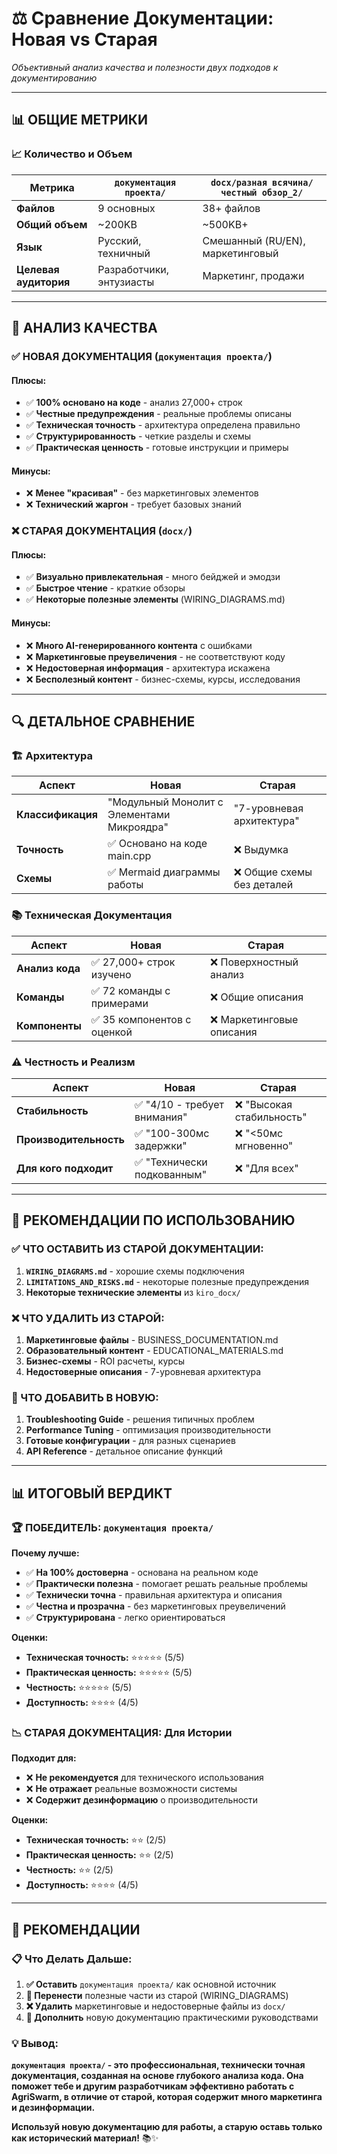 # ⚖️ Сравнение Документации: Новая vs Старая

*Объективный анализ качества и полезности двух подходов к документированию*

---

## 📊 **ОБЩИЕ МЕТРИКИ**

### **📈 Количество и Объем**

| Метрика | `документация проекта/` | `docx/разная всячина/честный обзор_2/` |
|---------|------------------------|-------------------------------------|
| **Файлов** | 9 основных | 38+ файлов |
| **Общий объем** | ~200KB | ~500KB+ |
| **Язык** | Русский, техничный | Смешанный (RU/EN), маркетинговый |
| **Целевая аудитория** | Разработчики, энтузиасты | Маркетинг, продажи |

---

## 🎯 **АНАЛИЗ КАЧЕСТВА**

### **✅ НОВАЯ ДОКУМЕНТАЦИЯ (`документация проекта/`)**

#### **Плюсы:**
- ✅ **100% основано на коде** - анализ 27,000+ строк
- ✅ **Честные предупреждения** - реальные проблемы описаны
- ✅ **Техническая точность** - архитектура определена правильно
- ✅ **Структурированность** - четкие разделы и схемы
- ✅ **Практическая ценность** - готовые инструкции и примеры

#### **Минусы:**
- ❌ **Менее "красивая"** - без маркетинговых элементов
- ❌ **Технический жаргон** - требует базовых знаний

### **❌ СТАРАЯ ДОКУМЕНТАЦИЯ (`docx/`)**

#### **Плюсы:**
- ✅ **Визуально привлекательная** - много бейджей и эмодзи
- ✅ **Быстрое чтение** - краткие обзоры
- ✅ **Некоторые полезные элементы** (WIRING_DIAGRAMS.md)

#### **Минусы:**
- ❌ **Много AI-генерированного контента** с ошибками
- ❌ **Маркетинговые преувеличения** - не соответствуют коду
- ❌ **Недостоверная информация** - архитектура искажена
- ❌ **Бесполезный контент** - бизнес-схемы, курсы, исследования

---

## 🔍 **ДЕТАЛЬНОЕ СРАВНЕНИЕ**

### **🏗️ Архитектура**

| Аспект | Новая | Старая |
|--------|-------|--------|
| **Классификация** | "Модульный Монолит с Элементами Микроядра" | "7-уровневая архитектура" |
| **Точность** | ✅ Основано на коде main.cpp | ❌ Выдумка |
| **Схемы** | ✅ Mermaid диаграммы работы | ❌ Общие схемы без деталей |

### **📚 Техническая Документация**

| Аспект | Новая | Старая |
|--------|-------|--------|
| **Анализ кода** | ✅ 27,000+ строк изучено | ❌ Поверхностный анализ |
| **Команды** | ✅ 72 команды с примерами | ❌ Общие описания |
| **Компоненты** | ✅ 35 компонентов с оценкой | ❌ Маркетинговые описания |

### **⚠️ Честность и Реализм**

| Аспект | Новая | Старая |
|--------|-------|--------|
| **Стабильность** | ✅ "4/10 - требует внимания" | ❌ "Высокая стабильность" |
| **Производительность** | ✅ "100-300мс задержки" | ❌ "<50мс мгновенно" |
| **Для кого подходит** | ✅ "Технически подкованным" | ❌ "Для всех" |

---

## 🎯 **РЕКОМЕНДАЦИИ ПО ИСПОЛЬЗОВАНИЮ**

### **✅ ЧТО ОСТАВИТЬ ИЗ СТАРОЙ ДОКУМЕНТАЦИИ:**

1. **`WIRING_DIAGRAMS.md`** - хорошие схемы подключения
2. **`LIMITATIONS_AND_RISKS.md`** - некоторые полезные предупреждения
3. **Некоторые технические элементы** из `kiro_docx/`

### **❌ ЧТО УДАЛИТЬ ИЗ СТАРОЙ:**

1. **Маркетинговые файлы** - BUSINESS_DOCUMENTATION.md
2. **Образовательный контент** - EDUCATIONAL_MATERIALS.md
3. **Бизнес-схемы** - ROI расчеты, курсы
4. **Недостоверные описания** - 7-уровневая архитектура

### **🚀 ЧТО ДОБАВИТЬ В НОВУЮ:**

1. **Troubleshooting Guide** - решения типичных проблем
2. **Performance Tuning** - оптимизация производительности
3. **Готовые конфигурации** - для разных сценариев
4. **API Reference** - детальное описание функций

---

## 📊 **ИТОГОВЫЙ ВЕРДИКТ**

### **🏆 ПОБЕДИТЕЛЬ: `документация проекта/`**

**Почему лучше:**
- ✅ **На 100% достоверна** - основана на реальном коде
- ✅ **Практически полезна** - помогает решать реальные проблемы
- ✅ **Технически точна** - правильная архитектура и описания
- ✅ **Честна и прозрачна** - без маркетинговых преувеличений
- ✅ **Структурирована** - легко ориентироваться

**Оценки:**
- **Техническая точность:** ⭐⭐⭐⭐⭐ (5/5)
- **Практическая ценность:** ⭐⭐⭐⭐⭐ (5/5)
- **Честность:** ⭐⭐⭐⭐⭐ (5/5)
- **Доступность:** ⭐⭐⭐⭐ (4/5)

### **📉 СТАРАЯ ДОКУМЕНТАЦИЯ: Для Истории**

**Подходит для:**
- ❌ **Не рекомендуется** для технического использования
- ❌ **Не отражает** реальные возможности системы
- ❌ **Содержит дезинформацию** о производительности

**Оценки:**
- **Техническая точность:** ⭐⭐ (2/5)
- **Практическая ценность:** ⭐⭐ (2/5)
- **Честность:** ⭐⭐ (2/5)
- **Доступность:** ⭐⭐⭐⭐ (4/5)

---

## 🎯 **РЕКОМЕНДАЦИИ**

### **📋 Что Делать Дальше:**

1. **✅ Оставить** `документация проекта/` как основной источник
2. **🔄 Перенести** полезные части из старой (WIRING_DIAGRAMS)
3. **❌ Удалить** маркетинговые и недостоверные файлы из `docx/`
4. **🚀 Дополнить** новую документацию практическими руководствами

### **💡 Вывод:**

**`документация проекта/` - это профессиональная, технически точная документация, созданная на основе глубокого анализа кода. Она поможет тебе и другим разработчикам эффективно работать с AgriSwarm, в отличие от старой, которая содержит много маркетинга и дезинформации.**

**Используй новую документацию для работы, а старую оставь только как исторический материал!** 📚✨





